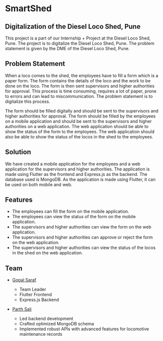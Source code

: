 # SmartShed

## Digitalization of the Diesel Loco Shed, Pune

This project is a part of our Internship + Project at the Diesel Loco Shed, Pune. The project is to digitalize the Diesel Loco Shed, Pune. The problem statement is given by the DME of the Diesel Loco Shed, Pune.

## Problem Statement

When a loco comes to the shed, the employees have to fill a form which is a paper form. The form contains the details of the loco and the work to be done on the loco. The form is then sent supervisors and higher authorities for approval. This process is time consuming, requires a lot of paper, prone to errors and can lead to miscommunication. The problem statement is to digitalize this process.

The form should be filled digitally and should be sent to the supervisors and higher authorities for approval. The form should be filled by the employees on a mobile application and should be sent to the supervisors and higher authorities on a web application. The web application should be able to show the status of the form to the employees. The web application should also be able to show the status of the locos in the shed to the employees.

## Solution

We have created a mobile application for the employees and a web application for the supervisors and higher authorities. The application is made using Flutter as the frontend and Express.js as the backend. The database used is MongoDB. As the application is made using Flutter, it can be used on both mobile and web.

## Features

- The employees can fill the form on the mobile application.
- The employees can view the status of the form on the mobile application.
- The supervisors and higher authorities can view the form on the web application.
- The supervisors and higher authorities can approve or reject the form on the web application.
- The supervisors and higher authorities can view the status of the locos in the shed on the web application.

## Team

- [Gopal Saraf](https://github.com/GopalSaraf)
  - Team Leader
  - Flutter Frontend
  - Express.js Backend

- [Parth Sali](https://github.com/parthsali)
  - Led backend development
  - Crafted optimized MongoDB schema
  - Implemented robust APIs with advanced features for locomotive maintenance records

